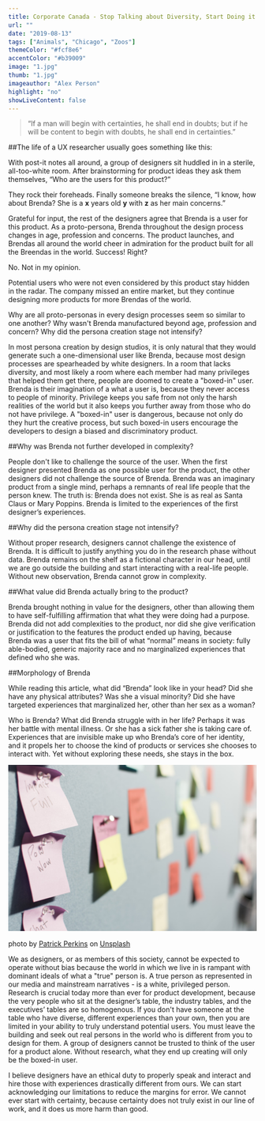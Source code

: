 ```yaml
---
title: Corporate Canada - Stop Talking about Diversity, Start Doing it
url: ""
date: "2019-08-13"
tags: ["Animals", "Chicago", "Zoos"]
themeColor: "#fcf8e6"
accentColor: "#b39009"
image: "1.jpg"
thumb: "1.jpg"
imageauthor: "Alex Person"
highlight: "no"
showLiveContent: false
---
```


> “If a man will begin with certainties, he shall end in doubts; but if he will be content to begin with doubts, he shall end in certainties.”

##The life of a UX researcher usually goes something like this:

With post-it notes all around, a group of designers sit huddled in in a sterile, all-too-white room. After brainstorming for product ideas they ask them themselves, “Who are the users for this product?”

They rock their foreheads. Finally someone breaks the silence,
“I know, how about Brenda? She is a **x** years old **y** with **z** as her main concerns.”

Grateful for input, the rest of the designers agree that Brenda is a user for this product. As a proto-persona, Brenda throughout the design process changes in age, profession and concerns. The product launches, and Brendas all around the world cheer in admiration for the product built for all the Breendas in the world. Success! Right?

No. Not in my opinion.

Potential users who were not even considered by this product stay hidden in the radar. The company missed an entire market, but they continue designing more products for more Brendas of the world.

Why are all proto-personas in every design processes seem so similar to one another? Why wasn't Brenda manufactured beyond age, profession and concern? Why did the persona creation stage not intensify?

In most persona creation by design studios, it is only natural that they would generate such a one-dimensional user like Brenda, because most design processes are spearheaded by white designers. In a room that lacks diversity, and most likely a room where each member had many privileges that helped them get there, people are doomed to create a "boxed-in" user. Brenda is their imagination of a what a user is, because they never access to people of minority. Privilege keeps you safe from not only the harsh realities of the world but it also keeps you further away from those who do not have privilege. A "boxed-in" user is dangerous, because not only do they hurt the creative process, but such boxed-in users encourage the developers to design a biased and discriminatory product.

##Why was Brenda not further developed in complexity?

People don't like to challenge the source of the user. When the first designer presented Brenda as one possible user for the product, the other designers did not challenge the source of Brenda. Brenda was an imaginary product from a single mind, perhaps a remnants of real life people that the person knew. The truth is: Brenda does not exist. She is as real as Santa Claus or Mary Poppins. Brenda is limited to the experiences of the first designer’s experiences. 

##Why did the persona creation stage not intensify?

Without proper research, designers cannot challenge the existence of Brenda. It is difficult to justify anything you do in the research phase without data. Brenda remains on the shelf as a fictional character in our head, until we are go outside the building and start interacting with a real-life people. Without new observation, Brenda cannot grow in complexity.

##What value did Brenda actually bring to the product?

Brenda brought nothing in value for the designers, other than allowing them to have self-fulfilling affirmation that what they were doing had a purpose. Brenda did not add complexities to the product, nor did she give verification or justification to the features the product ended up having, because Brenda was a user that fits the bill of what “normal” means in society: fully able-bodied, generic majority race and no marginalized experiences that defined who she was.

##Morphology of Brenda

While reading this article, what did “Brenda” look like in your head? Did she have any physical attributes? Was she a visual minority? Did she have targeted experiences that marginalized her, other than her sex as a woman? 

Who is Brenda? What did Brenda struggle with in her life? Perhaps it was her battle with mental illness. Or she has a sick father she is taking care of. Experiences that are invisible make up who Brenda’s core of her identity, and it propels her to choose the kind of products or services she chooses to interact with. Yet without exploring these needs, she stays in the box.

<div class="photo-grid-container">

<img src="2.jpg"/>

</div>
<p class="photo-grid-subtitle">photo by <a href="https://unsplash.com/@pperkins">Patrick Perkins</a> on <a href="https://unsplash.com/photos/ETRPjvb0KM0">Unsplash</a></p>


We as designers, or as members of this society, cannot be expected to operate without bias because the world in which we live in is rampant with dominant ideals of what a "true" person is. A true person as represented in our media and mainstream narratives - is a white, privileged person. Research is crucial today more than ever for product development, because the very people who sit at the designer’s table, the industry tables, and the executives’ tables are so homogenous. If you don't have someone at the table who have diverse, different experiences than your own, then you are limited in your ability to truly understand potential users. You must leave the building and seek out real persons in the world who is different from you to design for them. A group of designers cannot be trusted to think of the user for a product alone. Without research, what they end up creating will only be the boxed-in user.

I believe designers have an ethical duty to properly speak and interact and hire those with experiences drastically different from ours. We can start acknowledging our limitations to reduce the margins for error. We cannot ever start with certainty, because certainty does not truly exist in our line of work, and it does us more harm than good.

